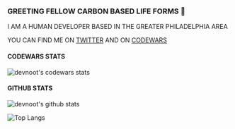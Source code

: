 ### GREETING FELLOW CARBON BASED LIFE FORMS 🤖

I AM A HUMAN DEVELOPER BASED IN THE GREATER PHILADELPHIA AREA

YOU CAN FIND ME ON [TWITTER](https://twitter.com/devnoot) AND ON [CODEWARS](https://www.codewars.com/users/devnoot)

#### CODEWARS STATS

![devnoot's codewars stats](https://www.codewars.com/users/devnoot/badges/large)

#### GITHUB STATS

![devnoot's github stats](https://github-readme-stats.vercel.app/api?username=devnoot&count_private=true&show_icons=true&theme=dracula)

![Top Langs](https://github-readme-stats.vercel.app/api/top-langs/?username=devnoot&theme=dracula&layout=compact)
